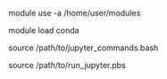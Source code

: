 module use -a /home/user/modules  

module load conda  

source /path/to/jupyter_commands.bash  

source /path/to/run_jupyter.pbs  
